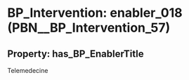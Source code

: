 # BP_Intervention: __enabler_018__ (PBN__BP_Intervention_57)

## Property: has_BP_EnablerTitle

Telemedecine

